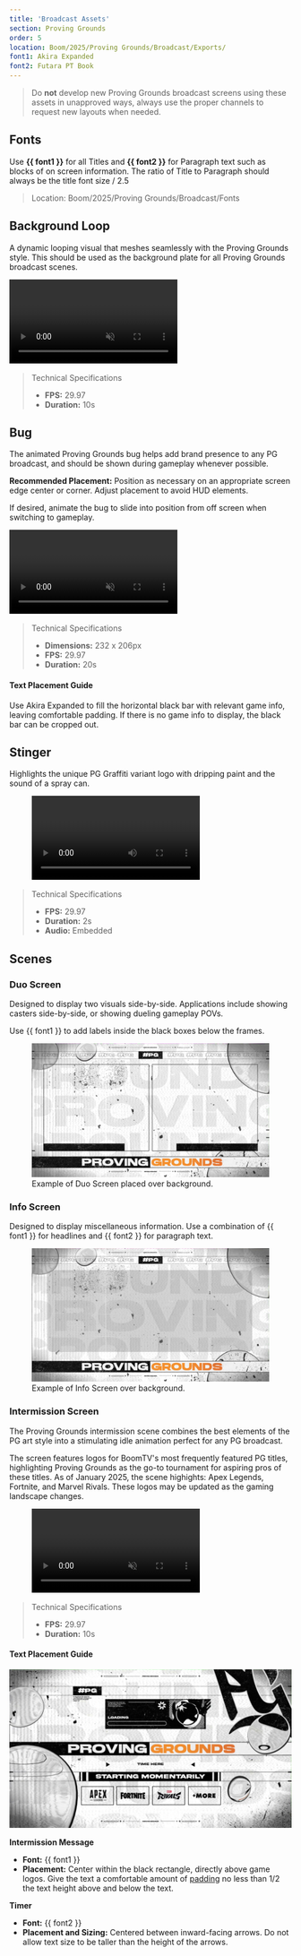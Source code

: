 ```yaml
---
title: 'Broadcast Assets'
section: Proving Grounds
order: 5
location: Boom/2025/Proving Grounds/Broadcast/Exports/
font1: Akira Expanded
font2: Futara PT Book
---
```


<blockquote>Do <b>not</b> develop new Proving Grounds broadcast screens using these assets in unapproved ways, always use the proper channels to request new layouts when needed.</blockquote>

## Fonts

Use **{{ font1 }}** for all Titles and **{{ font2 }}** for Paragraph text such as blocks of on screen information. The ratio of Title to Paragraph should always be the title font size / 2.5

<blockquote>Location: Boom/2025/Proving Grounds/Broadcast/Fonts</blockquote>

## Background Loop

A dynamic looping visual that meshes seamlessly with the Proving Grounds style. This should be used as the background plate for all Proving Grounds broadcast scenes.

<video autoplay loop muted playsinline>
    <source src="/src/assets/img/PG2025/PG_2025_Broadcast_BG_web.mp4" type="video/mp4">
    Your browser does not support the video tag.
</video>

<blockquote>Technical Specifications

-    **FPS:** 29.97
-    **Duration:** 10s
</blockquote>

## Bug

The animated Proving Grounds bug helps add brand presence to any PG broadcast, and should be shown during gameplay whenever possible.

**Recommended Placement:**
Position as necessary on an appropriate screen edge center or corner. Adjust placement to avoid HUD elements.

If desired, animate the bug to slide into position from off screen when switching to gameplay.

<video autoplay loop muted playsinline>
  <source src="/src/assets/img/PG2025/PG_2025_BUG_h264_crf23.mp4" type="video/mp4">
  Your browser does not support the video tag.
</video>

<blockquote>Technical Specifications

-    **Dimensions:** 232 x 206px
-    **FPS:** 29.97
-    **Duration:** 20s
</blockquote>

#### Text Placement Guide

Use Akira Expanded to fill the horizontal black bar with relevant game info, leaving comfortable padding. If there is no game info to display, the black bar can be cropped out.

## Stinger

Highlights the unique PG Graffiti variant logo with dripping paint and the sound of a spray can.

<figure>
  <video controls playsinline>
      <source src="/src/assets/img/PG2025/PG Stinger Example_h264_crf23.mp4" type="video/mp4">
      Your browser does not support the video tag.
    </video>
</figure>

<blockquote>Technical Specifications

-    **FPS:** 29.97
-    **Duration:** 2s
-    **Audio:** Embedded </blockquote>

## Scenes

### Duo Screen

Designed to display two visuals side-by-side. Applications include showing casters side-by-side, or showing dueling gameplay POVs.

Use {{ font1 }} to add labels inside the black boxes below the frames.

<figure><img src="/src/assets/img/PG2025/duo-screen-example.jpg" alt=""><figcaption>Example of Duo Screen placed over background.</figcaption></figure>

### Info Screen

Designed to display miscellaneous information. Use a combination of {{ font1 }} for headlines and {{ font2 }} for paragraph text.

<figure><img src="/src/assets/img/PG2025/innfo-screen-exaple.jpg" alt="">
<figcaption>Example of Info Screen over background.</figcaption></figure>

### Intermission Screen

The Proving Grounds intermission scene combines the best elements of the PG art style into a stimulating idle animation perfect for any PG broadcast.

The screen features logos for BoomTV's most frequently featured PG titles, highlighting Proving Grounds as the go-to tournament for aspiring pros of these titles. As of January 2025, the scene highights: Apex Legends, Fortnite, and Marvel Rivals. These logos may be updated as the gaming landscape changes.

<figure>
  <video autoplay loop muted playsinline>
      <source src="/src/assets/img/PG2025/PG_2025_Intermission_web.mp4" type="video/mp4">
      Your browser does not support the video tag.
    </video>
</figure>

<blockquote>Technical Specifications

-    **FPS:** 29.97
-    **Duration:** 10s</blockquote>

#### Text Placement Guide

<img src="/src/assets/img/PG2025/intermission-screen-text-placement.jpg" alt="">

**Intermission Message**

-    **Font:** {{ font1 }}
-    **Placement:** Center within the black rectangle, directly above game logos. Give the text a comfortable amount of <a href="/docs/glossary">padding</a> no less than 1/2 the text height above and below the text.

**Timer**

-    **Font:** {{ font2 }}
-    **Placement and Sizing:** Centered between inward-facing arrows. Do not allow text size to be taller than the height of the arrows.
